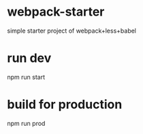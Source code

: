 # webpack-starter
simple starter project of webpack+less+babel

# run dev
npm run start

# build for production
npm run prod